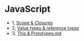 # JavaScript

- 1, [Scope & Closures](scope-closure.md)
- 2, [Value types & reference types](Value-types-reference-types.md)
- 3, [This & Prototypes.md](this-prototypes.md)
